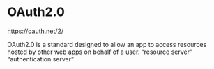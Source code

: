 # OAuth2.0

https://oauth.net/2/

OAuth2.0 is a standard designed to allow an app to access resources hosted by other web apps on behalf of a user. “resource server” “authentication server”
